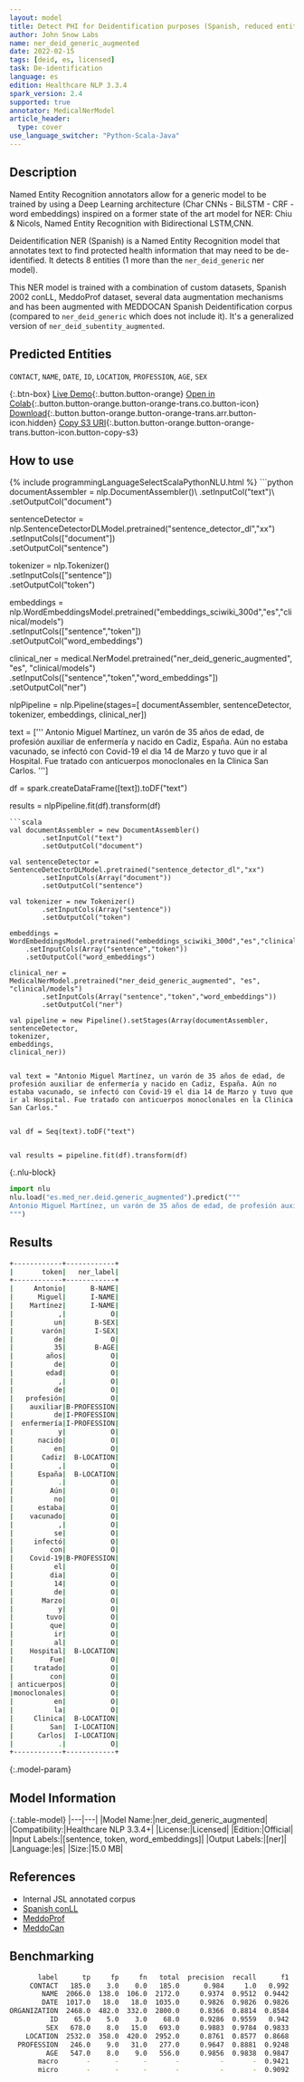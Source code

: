 ```yaml
---
layout: model
title: Detect PHI for Deidentification purposes (Spanish, reduced entities, augmented data)
author: John Snow Labs
name: ner_deid_generic_augmented
date: 2022-02-15
tags: [deid, es, licensed]
task: De-identification
language: es
edition: Healthcare NLP 3.3.4
spark_version: 2.4
supported: true
annotator: MedicalNerModel
article_header:
  type: cover
use_language_switcher: "Python-Scala-Java"
---
```



## Description


Named Entity Recognition annotators allow for a generic model to be trained by using a Deep Learning architecture (Char CNNs - BiLSTM - CRF - word embeddings) inspired on a former state of the art model for NER: Chiu & Nicols, Named Entity Recognition with Bidirectional LSTM,CNN. 


Deidentification NER (Spanish) is a Named Entity Recognition model that annotates text to find protected health information that may need to be de-identified. It detects 8 entities (1 more than the `ner_deid_generic` ner model).


This NER model is trained with a combination of custom datasets, Spanish 2002 conLL, MeddoProf dataset, several data augmentation mechanisms and has been augmented with MEDDOCAN Spanish Deidentification corpus (compared to `ner_deid_generic` which does not include it). It's a generalized version of `ner_deid_subentity_augmented`.


## Predicted Entities


`CONTACT`, `NAME`, `DATE`, `ID`, `LOCATION`, `PROFESSION`, `AGE`, `SEX`


{:.btn-box}
[Live Demo](https://demo.johnsnowlabs.com/healthcare/NER_DEID_ES/){:.button.button-orange}
[Open in Colab](https://colab.research.google.com/github/JohnSnowLabs/spark-nlp-workshop/blob/master/healthcare-nlp/04.1.Clinical_Multi_Language_Deidentification.ipynb){:.button.button-orange.button-orange-trans.co.button-icon}
[Download](https://s3.amazonaws.com/auxdata.johnsnowlabs.com/clinical/models/ner_deid_generic_augmented_es_3.3.4_2.4_1644925864218.zip){:.button.button-orange.button-orange-trans.arr.button-icon.hidden}
[Copy S3 URI](s3://auxdata.johnsnowlabs.com/clinical/models/ner_deid_generic_augmented_es_3.3.4_2.4_1644925864218.zip){:.button.button-orange.button-orange-trans.button-icon.button-copy-s3}


## How to use






<div class="tabs-box" markdown="1">
{% include programmingLanguageSelectScalaPythonNLU.html %}
```python
documentAssembler = nlp.DocumentAssembler()\
        .setInputCol("text")\
        .setOutputCol("document")

sentenceDetector = nlp.SentenceDetectorDLModel.pretrained("sentence_detector_dl","xx")\
        .setInputCols(["document"])\
        .setOutputCol("sentence")

tokenizer = nlp.Tokenizer()\
        .setInputCols(["sentence"])\
        .setOutputCol("token")

embeddings = nlp.WordEmbeddingsModel.pretrained("embeddings_sciwiki_300d","es","clinical/models")\
	.setInputCols(["sentence","token"])\
	.setOutputCol("word_embeddings")

clinical_ner = medical.NerModel.pretrained("ner_deid_generic_augmented", "es", "clinical/models")\
        .setInputCols(["sentence","token","word_embeddings"])\
        .setOutputCol("ner")

nlpPipeline = nlp.Pipeline(stages=[
        documentAssembler,
        sentenceDetector,
        tokenizer,
        embeddings,
        clinical_ner])

text = ['''
Antonio Miguel Martínez, un varón de 35 años de edad, de profesión auxiliar de enfermería y nacido en Cadiz, España. Aún no estaba vacunado, se infectó con Covid-19 el dia 14 de Marzo y tuvo que ir al Hospital. Fue tratado con anticuerpos monoclonales en la Clinica San Carlos.
''']

df = spark.createDataFrame([text]).toDF("text")

results = nlpPipeline.fit(df).transform(df)
```
```scala
val documentAssembler = new DocumentAssembler()
        .setInputCol("text")
        .setOutputCol("document")

val sentenceDetector = SentenceDetectorDLModel.pretrained("sentence_detector_dl","xx")
        .setInputCols(Array("document"))
        .setOutputCol("sentence")

val tokenizer = new Tokenizer()
        .setInputCols(Array("sentence"))
        .setOutputCol("token")

embeddings = WordEmbeddingsModel.pretrained("embeddings_sciwiki_300d","es","clinical/models")
	.setInputCols(Array("sentence","token"))
	.setOutputCol("word_embeddings")

clinical_ner = MedicalNerModel.pretrained("ner_deid_generic_augmented", "es", "clinical/models")
        .setInputCols(Array("sentence","token","word_embeddings"))
        .setOutputCol("ner")

val pipeline = new Pipeline().setStages(Array(documentAssembler, 
sentenceDetector, 
tokenizer, 
embeddings, 
clinical_ner))


val text = "Antonio Miguel Martínez, un varón de 35 años de edad, de profesión auxiliar de enfermería y nacido en Cadiz, España. Aún no estaba vacunado, se infectó con Covid-19 el dia 14 de Marzo y tuvo que ir al Hospital. Fue tratado con anticuerpos monoclonales en la Clinica San Carlos."


val df = Seq(text).toDF("text")


val results = pipeline.fit(df).transform(df)
```


{:.nlu-block}
```python
import nlu
nlu.load("es.med_ner.deid.generic_augmented").predict("""
Antonio Miguel Martínez, un varón de 35 años de edad, de profesión auxiliar de enfermería y nacido en Cadiz, España. Aún no estaba vacunado, se infectó con Covid-19 el dia 14 de Marzo y tuvo que ir al Hospital. Fue tratado con anticuerpos monoclonales en la Clinica San Carlos.
""")
```

</div>


## Results


```bash
+------------+------------+
|       token|   ner_label|
+------------+------------+
|     Antonio|      B-NAME|
|      Miguel|      I-NAME|
|    Martínez|      I-NAME|
|           ,|           O|
|          un|       B-SEX|
|       varón|       I-SEX|
|          de|           O|
|          35|       B-AGE|
|        años|           O|
|          de|           O|
|        edad|           O|
|           ,|           O|
|          de|           O|
|   profesión|           O|
|    auxiliar|B-PROFESSION|
|          de|I-PROFESSION|
|  enfermería|I-PROFESSION|
|           y|           O|
|      nacido|           O|
|          en|           O|
|       Cadiz|  B-LOCATION|
|           ,|           O|
|      España|  B-LOCATION|
|           .|           O|
|         Aún|           O|
|          no|           O|
|      estaba|           O|
|    vacunado|           O|
|           ,|           O|
|          se|           O|
|     infectó|           O|
|         con|           O|
|    Covid-19|B-PROFESSION|
|          el|           O|
|         dia|           O|
|          14|           O|
|          de|           O|
|       Marzo|           O|
|           y|           O|
|        tuvo|           O|
|         que|           O|
|          ir|           O|
|          al|           O|
|    Hospital|  B-LOCATION|
|         Fue|           O|
|     tratado|           O|
|         con|           O|
| anticuerpos|           O|
|monoclonales|           O|
|          en|           O|
|          la|           O|
|     Clinica|  B-LOCATION|
|         San|  I-LOCATION|
|      Carlos|  I-LOCATION|
|           .|           O|
+------------+------------+
```


{:.model-param}
## Model Information


{:.table-model}
|---|---|
|Model Name:|ner_deid_generic_augmented|
|Compatibility:|Healthcare NLP 3.3.4+|
|License:|Licensed|
|Edition:|Official|
|Input Labels:|[sentence, token, word_embeddings]|
|Output Labels:|[ner]|
|Language:|es|
|Size:|15.0 MB|


## References


- Internal JSL annotated corpus
- [Spanish conLL](https://www.clips.uantwerpen.be/conll2002/ner/data/)
- [MeddoProf](https://temu.bsc.es/meddoprof/data/)
- [MeddoCan](https://temu.bsc.es/meddocan/)


## Benchmarking


```bash
       label      tp     fp     fn   total  precision  recall      f1
     CONTACT   185.0    3.0    0.0   185.0      0.984     1.0   0.992
        NAME  2066.0  138.0  106.0  2172.0     0.9374  0.9512  0.9442
        DATE  1017.0   18.0   18.0  1035.0     0.9826  0.9826  0.9826
ORGANIZATION  2468.0  482.0  332.0  2800.0     0.8366  0.8814  0.8584
          ID    65.0    5.0    3.0    68.0     0.9286  0.9559   0.942
         SEX   678.0    8.0   15.0   693.0     0.9883  0.9784  0.9833
    LOCATION  2532.0  358.0  420.0  2952.0     0.8761  0.8577  0.8668
  PROFESSION   246.0    9.0   31.0   277.0     0.9647  0.8881  0.9248
         AGE   547.0    8.0    9.0   556.0     0.9856  0.9838  0.9847
       macro       -      -      -       -          -       -  0.9421
       micro       -      -      -       -          -       -  0.9092
```
